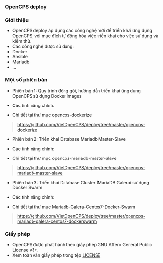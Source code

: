 ### OpenCPS deploy  

### Giới thiệu
* OpenCPS deploy áp dụng các công nghệ mới để triển khai ứng dụng OpenCPS, với mục đích tự động hóa việc triển khai cho việc sử dụng và kiểm thử.  
* Các công nghệ được sử dụng:  
 * Docker  
 * Ansible  
 * Mariadb  
 * ...

###  Một số phiên bản
* Phiên bản 1: Quy trình đóng gói, hướng dẫn triển khai ứng dụng OpenCPS sử dụng Docker images
 * Các tính năng chính:
 
 * Chi tiết tại thư mục opencps-dockerize  
 > https://github.com/VietOpenCPS/deploy/tree/master/opencps-dockerize   
 
* Phiên bản 2: Triển khai Database Mariadb Master-Slave  
 * Các tính năng chính:  
 
 * Chi tiết tại thư mục	opencps-mariadb-master-slave  
 > https://github.com/VietOpenCPS/deploy/tree/master/opencps-mariadb-master-slave    
 
* Phiên bản 3: Triển khai Database Cluster (MariaDB Galera) sử dụng Docker Swarm  
 * Các tính năng chính:  
 
 * Chi tiết tại thư mục Mariadb-Galera-Centos7-Docker-Swarm    
 > https://github.com/VietOpenCPS/deploy/tree/master/opencps-mariadb-galera-centos7-dockerswarm  

### Giấy phép
* OpenCPS được phát hành theo giấy phép GNU Affero General Public License v3+.
* Xem toàn văn giấy phép trong tệp [LICENSE](LICENSE)
